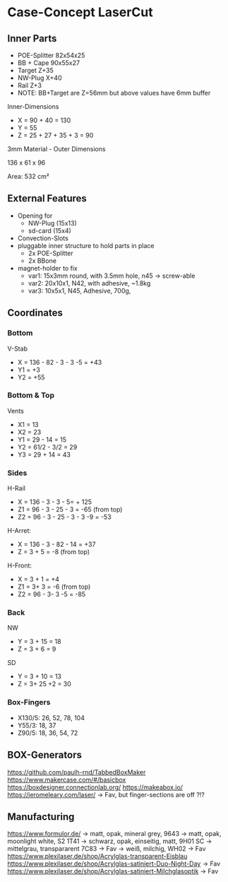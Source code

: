 # Case-Concept LaserCut

## Inner Parts

- POE-Splitter 82x54x25
- BB + Cape 90x55x27
- Target Z+35
- NW-Plug X+40
- Rail Z+3
- NOTE: BB+Target are Z=56mm but above values have 6mm buffer

Inner-Dimensions

- X = 90 + 40 = 130
- Y = 55
- Z = 25 + 27 + 35 + 3 = 90

3mm Material - Outer Dimensions

136 x 61 x 96

Area: 532 cm²

## External Features

- Opening for 
  - NW-Plug (15x13)
  - sd-card (15x4)
- Convection-Slots
- pluggable inner structure to hold parts in place
  - 2x POE-Splitter
  - 2x BBone
- magnet-holder to fix
    - var1: 15x3mm round, with 3.5mm hole, n45 -> screw-able
    - var2: 20x10x1, N42, with adhesive, ~1.8kg
    - var3: 10x5x1, N45, Adhesive, 700g, 

## Coordinates

### Bottom

V-Stab
- X = 136 - 82 - 3 - 3 -5 = +43
- Y1 = +3
- Y2 = +55

### Bottom & Top

Vents
- X1 = 13
- X2 = 23
- Y1 = 29 - 14 = 15
- Y2 = 61/2 - 3/2 = 29
- Y3 = 29 + 14 = 43

### Sides

H-Rail
- X = 136 - 3 - 3 - 5= + 125
- Z1 = 96 - 3 - 25 - 3 = -65 (from top)
- Z2 = 96 - 3 - 25 - 3 - 3 -9 = -53 

H-Arret:
- X = 136 - 3 - 82 - 14 = +37
- Z = 3 + 5 = -8 (from top)

H-Front:
- X = 3 + 1 = +4
- Z1 = 3+ 3 = -6 (from top)
- Z2 = 96 - 3- 3 -5 = -85

### Back

NW
- Y = 3 + 15 = 18
- Z = 3 + 6 = 9

SD
- Y = 3 + 10 = 13
- Z = 3+ 25 +2 = 30

### Box-Fingers

- X130/5: 26, 52, 78, 104
- Y55/3: 18, 37
- Z90/5: 18, 36, 54, 72

## BOX-Generators

https://github.com/paulh-rnd/TabbedBoxMaker
https://www.makercase.com/#/basicbox
https://boxdesigner.connectionlab.org/
https://makeabox.io/
https://jeromeleary.com/laser/  -> Fav, but finger-sections are off ?!?

## Manufacturing

https://www.formulor.de/
    -> matt, opak, mineral grey, 9643
    -> matt, opak, moonlight white, S2 1T41
    -> schwarz, opak, einseitig, matt, 9H01 SC
    -> mittelgrau, transpararent 7C83 -> Fav
    -> weiß, milchig, WH02 -> Fav
https://www.plexilaser.de/shop/Acrylglas-transparent-Eisblau
https://www.plexilaser.de/shop/Acrylglas-satiniert-Duo-Night-Day -> Fav
https://www.plexilaser.de/shop/Acrylglas-satiniert-Milchglasoptik -> Fav
